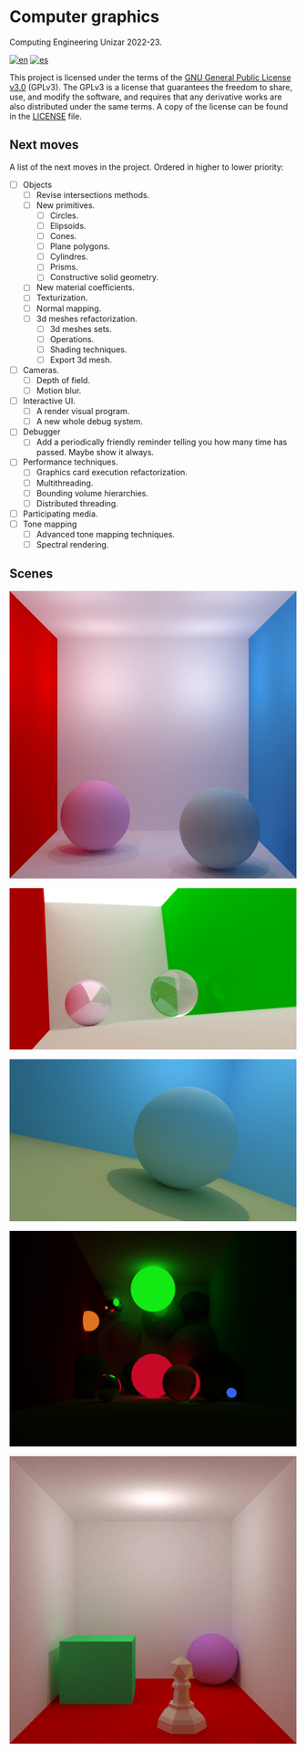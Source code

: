 # Computer graphics
Computing Engineering Unizar 2022-23.

[![en](https://img.shields.io/badge/lang-en-red.svg)](README.md)
[![es](https://img.shields.io/badge/lang-es-yellow.svg)](README_es.md)

This project is licensed under the terms of the [GNU General Public License v3.0](https://www.gnu.org/licenses/gpl-3.0.en.html) (GPLv3). The GPLv3 is a license that guarantees the freedom to share, use, and modify the software, and requires that any derivative works are also distributed under the same terms. A copy of the license can be found in the [LICENSE](LICENSE) file.

<!--
[![pt-br](https://img.shields.io/badge/lang-pt--br-green.svg)](README.pt-br.md)
-->

## Next moves
A list of the next moves in the project. Ordered in higher to lower priority:
- [ ] Objects
  - [ ] Revise intersections methods.
  - [ ] New primitives.
    - [ ] Circles.
    - [ ] Elipsoids.
    - [ ] Cones.
    - [ ] Plane polygons.
    - [ ] Cylindres.
    - [ ] Prisms.
    - [ ] Constructive solid geometry.
  - [ ] New material coefficients.
  - [ ] Texturization.
  - [ ] Normal mapping.
  - [ ] 3d meshes refactorization.
    - [ ] 3d meshes sets.
    - [ ] Operations.
    - [ ] Shading techniques.
    - [ ] Export 3d mesh.
- [ ] Cameras.
  - [ ] Depth of field.
  - [ ] Motion blur.
- [ ] Interactive UI.
  - [ ] A render visual program.
  - [ ] A new whole debug system.
- [ ] Debugger
  - [ ] Add a periodically friendly reminder telling you how many time has passed. Maybe show it always.
- [ ] Performance techniques.
  - [ ] Graphics card execution refactorization.
  - [ ] Multithreading.
  - [ ] Bounding volume hierarchies.
  - [ ] Distributed threading.
- [ ] Participating media.
- [ ] Tone mapping
  - [ ] Advanced tone mapping techniques.
  - [ ] Spectral rendering.

## **Scenes**
![Hola](scenes/scene8-512ppp_4lightpoints.png)

![Hola](scenes/scene4-512ppp_cinematic.png)

![Hola](scenes/scene13-512ppp_cinematic-blue.png)

![Hola](scenes/scene6-512ppp_new-hdr.png)

![Hola](scenes/scene10-256ppp_superliminal.png)
